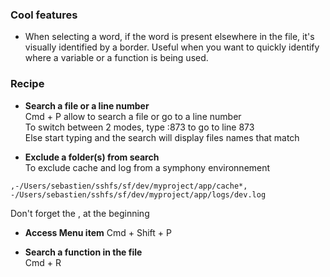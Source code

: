 ### Cool features

* When selecting a word, if the word is present elsewhere in the file, it's visually identified by a border.
Useful when you want to quickly identify where a variable or a function is being used.


### Recipe 

* **Search a file or a line number**   
Cmd + P allow to search a file or go to a line number   
To switch between 2 modes, type :873 to go to line 873    
Else start typing and the search will display files names that match

* **Exclude a folder(s) from search**   
To exclude cache and log from a symphony environnement
````
,-/Users/sebastien/sshfs/sf/dev/myproject/app/cache*, -/Users/sebastien/sshfs/sf/dev/myproject/app/logs/dev.log
````
Don't forget the , at the beginning

* **Access Menu item** 
Cmd + Shift + P

* **Search a function in the file**    
Cmd + R